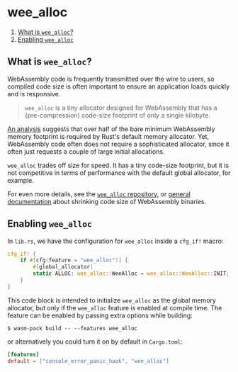 # wee_alloc

1. [What is `wee_alloc`?](#what-is-wee_alloc)
2. [Enabling `wee_alloc`](#enabling-wee_alloc)

## What is `wee_alloc`?

WebAssembly code is frequently transmitted over the wire to users, so compiled
code size is often important to ensure an application loads quickly and is
responsive.

> `wee_alloc` is a tiny allocator designed for WebAssembly that has a (pre-compression) code-size footprint of only a single kilobyte.

[An analysis](http://fitzgeraldnick.com/2018/02/09/wee-alloc.html) suggests that over half of the bare minimum WebAssembly memory footprint is required by Rust's default memory allocator. Yet, WebAssembly code often does not require a sophisticated allocator, since it often just requests a couple of large initial allocations.

`wee_alloc` trades off size for speed. It has a tiny code-size
footprint, but it is not competitive in terms of performance with the
default global allocator, for example.

For even more details, see the [`wee_alloc`
repository](https://github.com/rustwasm/wee_alloc), or
[general documentation](https://rustwasm.github.io/docs/book/reference/code-size.html) about
shrinking code size of WebAssembly binaries.

## Enabling `wee_alloc`

In `lib.rs`, we have the configuration for `wee_alloc` inside a `cfg_if!` macro:

```rust
cfg_if! {
    if #[cfg(feature = "wee_alloc")] {
        #[global_allocator]
        static ALLOC: wee_alloc::WeeAlloc = wee_alloc::WeeAlloc::INIT;
    }
}
```

This code block is intended to initialize `wee_alloc` as the global memory
allocator, but only if the `wee_alloc` feature is enabled at compile time. The
feature can be enabled by passing extra options while building:

```
$ wasm-pack build -- --features wee_alloc
```

or alternatively you could turn it on by default in `Cargo.toml`:

```toml
[features]
default = ["console_error_panic_hook", "wee_alloc"]
```
